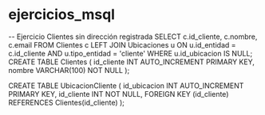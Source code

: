 # ejercicios_msql
-- Ejercicio Clientes sin dirección registrada
SELECT 
    c.id_cliente,
    c.nombre,
    c.email
FROM 
    Clientes c
LEFT JOIN 
    Ubicaciones u ON u.id_entidad = c.id_cliente 
    AND u.tipo_entidad = 'cliente'
WHERE 
    u.id_ubicacion IS NULL;
CREATE TABLE Clientes (
    id_cliente INT AUTO_INCREMENT PRIMARY KEY,
    nombre VARCHAR(100) NOT NULL
);

CREATE TABLE UbicacionCliente (
    id_ubicacion INT AUTO_INCREMENT PRIMARY KEY,
    id_cliente INT NOT NULL,
    FOREIGN KEY (id_cliente) REFERENCES Clientes(id_cliente)
);